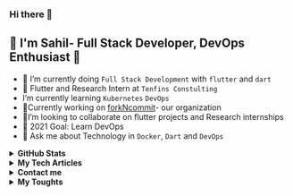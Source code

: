 ### Hi there 👋

## 👲 I'm Sahil- Full Stack Developer, DevOps Enthusiast 👋


- 🔭 I’m currently doing `Full Stack Development` with `flutter` and `dart`
- 👲 Flutter and Research Intern at `Tenfins Constulting`
- I’m currently learning `Kubernetes`  `DevOps`
- 🤞Currently working on [forkNcommit](https://github.com/forkNcommit2021/forkNcommit2021)- our organization
- 👯I’m looking to collaborate on flutter projects and Research internships
- 🤔 2021 Goal: Learn DevOps
- 💬 Ask me about Technology in `Docker`, `Dart` and `DevOps`
 
 
<details>
 <summary><b>GitHub Stats</b></summary>

 ![Sahil hemnani's GitHub stats](https://github-readme-stats.vercel.app/api?username=SahilHemnani777&show_icons=true&theme=dark)

</details>
 
 
<details>
 <summary><b>My Tech Articles</b></summary>
 
  <a target="_blank" href="https://github-readme-medium-recent-article.vercel.app/medium/@hemnanisahil777/1"><img src="https://github-readme-medium-recent-article.vercel.app/medium/@hemnanisahil777/1" alt="Recent Article 1"></a>
 
 <a target="_blank" href="https://github-readme-medium-recent-article.vercel.app/medium/@hemnanisahil777/2"><img src="https://github-readme-medium-recent-article.vercel.app/medium/@hemnanisahil777/2" alt="Recent Article 2"></a>
 
 <a target="_blank" href="https://github-readme-medium-recent-article.vercel.app/medium/@hemnanisahil777/0"><img src="https://github-readme-medium-recent-article.vercel.app/medium/@hemnanisahil777/0" alt="Recent Article 3"></a>
 
</details>

<details>
 <summary><b>Contact me</b></summary>
 
<img src="https://image.flaticon.com/icons/png/512/174/174857.png" data-canonical-src="https://image.flaticon.com/icons/png/512/174/174857.png" width="30" height="30" /> [Sahil Hemnani](https://www.linkedin.com/in/sahil-hemnani-8084b41a6/)

<img src="https://i.pinimg.com/originals/8f/c3/7b/8fc37b74b608a622588fbaa361485f32.png" data-canonical-src="https://i.pinimg.com/originals/8f/c3/7b/8fc37b74b608a622588fbaa361485f32.png" width="30" height="30" /> [hemnanisahil777@gmail.com](hemnanisahil777@gmail.com)

<img src="https://assets.stickpng.com/thumbs/580b57fcd9996e24bc43c53e.png" data-canonical-src="https://assets.stickpng.com/thumbs/580b57fcd9996e24bc43c53e.png" width="30" height="30" /> [Sahil Hemnani](https://twitter.com/sahil_hemnani)


<img src="https://upload.wikimedia.org/wikipedia/commons/thumb/e/ec/Medium_logo_Monogram.svg/1200px-Medium_logo_Monogram.svg.png" data-canonical-src="https://upload.wikimedia.org/wikipedia/commons/thumb/e/ec/Medium_logo_Monogram.svg/1200px-Medium_logo_Monogram.svg.png" width="30" height="30" /> [@hemnanisahil777](https://medium.com/@hemnanisahil777)

</details>

<details>
 <summary><b>My Toughts</b></summary>

```python
while(!succeed())
  try()
```
>You must finish what you start and finish well!
</details>
